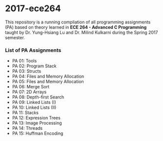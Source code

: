 # 2017-ece264
This repository is a running compliation of all programming assignments (PA) based on theory learned in <b>ECE 264 - Advanced C Programming</b> taught by Dr. Yung-Hsiang Lu and Dr. Milind Kulkarni during the Spring 2017 semester.

### List of PA Assignments
- PA 01: Tools
- PA 02: Program Stack
- PA 03: Structs
- PA 04: Files and Memory Allocation
- PA 05: Files and Memory Allocation
- PA 06: Merge Sort
- PA 07: 2D Arrays
- PA 08: Depth-first Search
- PA 09: Linked Lists (I)
- PA 10: Linked Lists (II)
- PA 11: Stacks
- PA 12: Expression Trees
- PA 13: Image Processing
- PA 14: Threads
- PA 15: Huffman Encoding

